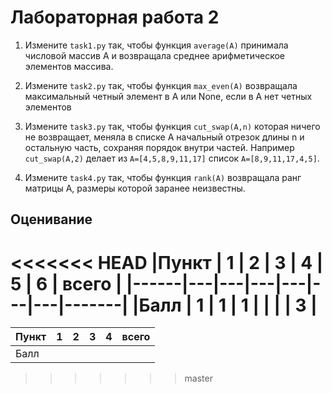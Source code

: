 # Лабораторная работа 2


1. Измените `task1.py` так, чтобы функция `average(A)` принимала числовой массив A и возвращала среднее арифметическое элементов массива.

2. Измените `task2.py` так, чтобы функция `max_even(A)` возвращала максимальный четный элемент в A или None, если в A нет четных элементов

3. Измените `task3.py` так, чтобы функция `cut_swap(A,n)` которая ничего не возвращает, меняла в списке A начальный отрезок длины n и остальную часть, сохраняя порядок внутри частей. Например  `cut_swap(A,2)` делает из `A=[4,5,8,9,11,17]` список `A=[8,9,11,17,4,5]`.

3. Измените `task4.py` так, чтобы функция `rank(A)` возвращала ранг матрицы A, размеры которой заранее неизвестны.


## Оценивание
<<<<<<< HEAD
|Пункт | 1 | 2 | 3 | 4 | 5 | 6 | всего |
|------|---|---|---|---|---|---|-------|
|Балл  | 1 | 1 | 1 |   |   |   |  3    |
=======
|Пункт | 1 | 2 | 3 | 4 | всего |
|------|---|---|---|---|-------|
|Балл  |   |   |   |   |       |
>>>>>>> master
